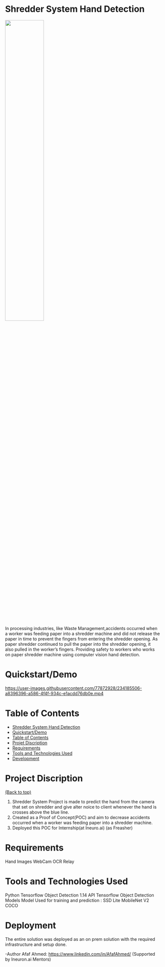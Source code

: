 # Shredder System Hand Detection

<img src="https://th.bing.com/th/id/R.c8865587cca5d11ee996a97d2ec82364?rik=PeFeG4EYIytb0Q&riu=http%3a%2f%2fwww.ssiworld.com%2fuploads%2fimages%2fdocdest-gallery-02.jpg&ehk=2zwKigf5k%2bx%2bHVrRbC0aRDxlsyYhoBMVnZSvQWLSt8Y%3d&risl=&pid=ImgRaw&r=0" width=50% height=50%>

  In processing industries, like Waste Management,accidents occurred when a worker was feeding paper into a shredder machine and did not release the paper in time to prevent the fingers from entering the shredder opening. As paper shredder continued to pull the paper into the shredder opening, it also pulled in the worker’s fingers. Providing safety to workers who works on paper shredder machine using computer vision hand detection.
  

# Quickstart/Demo
 
https://user-images.githubusercontent.com/77872928/234185506-a8396396-a586-4f4f-934c-e1acdd76db0e.mp4

# Table of Contents

- [Shredder System Hand Detection](#shredder-sysyem-hand-detection)
- [Quickstart/Demo](#quickstartdemo)
- [Table of Contents](#table-of-contents)
- [Projet Discription](#project-discription)
- [Requirements](#requirements)
- [Tools and Technologies Used](#tools-and-technologies-used)
- [Development](#development)

# Project Discription
[(Back to top)](#table-of-contents)

1. Shredder System Project is made to predict the hand from the camera that set on shredder and give alter noice to client whenever the hand is crosses above the blue line.
2. Created as a Proof of Concept(POC) and aim to decrease accidents occurred when a worker was feeding paper into a shredder machine.
3. Deployed this POC for Internship(at Ineuro.ai) (as Freasher)

# Requirements
  Hand Images
  WebCam
  OCR
  Relay
  
# Tools and Technologies Used
  Python
  Tensorflow Object Detection 1.14 API
  Tensorflow Object Detection Models
   Model Used for training and prediction :
      SSD Lite MobileNet V2 COCO
# Deployment
  The entire solution was deployed as an on prem solution with the required infrastructure and setup done.

-Author
Afaf Ahmed: https://www.linkedin.com/in/AfafAhmed/
(Supported by Ineuron.ai Mentors)
